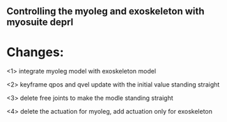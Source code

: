 ## Controlling the myoleg and exoskeleton with myosuite deprl

# Changes:

<1> integrate myoleg model with exoskeleton model

<2> keyframe qpos and qvel update with the initial value standing straight

<3> delete free joints to make the modle standing straight

<4> delete the actuation for myoleg, add actuation only for exoskeleton

